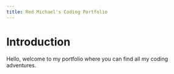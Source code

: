 ```yaml
---
title: Red Michael's Coding Portfolio
---
```


# Introduction

Hello, welcome to my portfolio where you can find all my coding adventures.  
